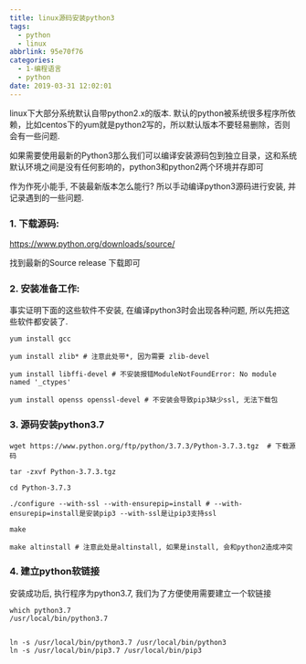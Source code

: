 ```yaml
---
title: linux源码安装python3
tags:
  - python
  - linux
abbrlink: 95e70f76
categories:
  - 1-编程语言
  - python
date: 2019-03-31 12:02:01
---
```




linux下大部分系统默认自带python2.x的版本. 默认的python被系统很多程序所依赖，比如centos下的yum就是python2写的，所以默认版本不要轻易删除，否则会有一些问题.

如果需要使用最新的Python3那么我们可以编译安装源码包到独立目录，这和系统默认环境之间是没有任何影响的，python3和python2两个环境并存即可

作为作死小能手, 不装最新版本怎么能行? 所以手动编译python3源码进行安装, 并记录遇到的一些问题.

<!-- more -->



### 1. 下载源码:

https://www.python.org/downloads/source/

找到最新的Source release 下载即可



### 2. 安装准备工作:

事实证明下面的这些软件不安装, 在编译python3时会出现各种问题, 所以先把这些软件都安装了.

```shell
yum install gcc  

yum install zlib* # 注意此处带*, 因为需要 zlib-devel

yum install libffi-devel # 不安装报错ModuleNotFoundError: No module named '_ctypes'

yum install openss openssl-devel # 不安装会导致pip3缺少ssl, 无法下载包

```



### 3. 源码安装python3.7

```shell
wget https://www.python.org/ftp/python/3.7.3/Python-3.7.3.tgz  # 下载源码

tar -zxvf Python-3.7.3.tgz

cd Python-3.7.3

./configure --with-ssl --with-ensurepip=install # --with-ensurepip=install是安装pip3 --with-ssl是让pip3支持ssl

make 

make altinstall # 注意此处是altinstall, 如果是install, 会和python2造成冲突
```



### 4. 建立python软链接

安装成功后, 执行程序为python3.7, 我们为了方便使用需要建立一个软链接

```shell
which python3.7
/usr/local/bin/python3.7


ln -s /usr/local/bin/python3.7 /usr/local/bin/python3
ln -s /usr/local/bin/pip3.7 /usr/local/bin/pip3
```

